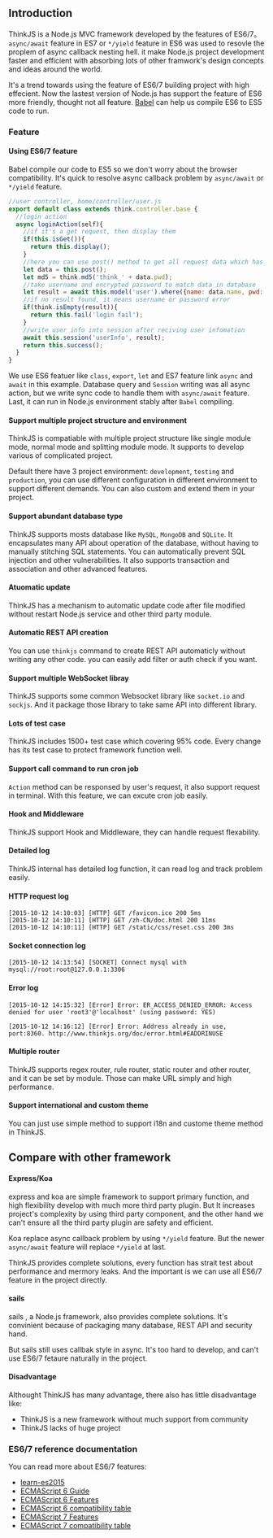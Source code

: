 ## Introduction

ThinkJS is a Node.js MVC framework developed by the features of ES6/7。`async/await` feature in ES7 or `*/yield` feature in ES6 was used to resovle the proplem of async callback nesting hell. it make Node.js project development faster and efficient with absorbing lots of other framwork's design concepts and ideas around the world.

It's a trend towards using the feature of ES6/7 building project with high effecient. Now the lastest version of Node.js has support the feature of ES6 more friendly, thought not all feature. [Babel](http://babeljs.io) can help us compile ES6 to ES5 code  to run.

### Feature

#### Using ES6/7 feature

Babel compile our code to ES5 so we don't worry about the browser compatibility. It's quick to resolve async callback problem by `async/await` or `*/yield` feature.


```js
//user controller, home/controller/user.js
export default class extends think.controller.base {
  //login action
  async loginAction(self){
    //if it's a get request, then display them
    if(this.isGet()){
      return this.display();
    }
    //here you can use post() method to get all request data which has checked in logic
    let data = this.post();
    let md5 = think.md5('think_' + data.pwd);
    //take username and encrypted password to match data in database
    let result = await this.model('user').where({name: data.name, pwd: md5}).find();
    //if no result found, it means username or password error
    if(think.isEmpty(result)){
      return this.fail('login fail');
    }
    //write user info into session after reciving user infomation
    await this.session('userInfo', result);
    return this.success();
  }
}
```

We use ES6 featuer like `class`, `export`, `let` and ES7 feature link `async` and `await` in this example. Database query and `Session` writing was all async action, but we write sync code to handle them with `async/await` feature. Last, it can run in Node.js environment stably after `Babel` compiling.

#### Support multiple project structure and environment

ThinkJS is compatiable with multiple project structure like single module mode, normal mode and splitting module mode. It supports to develop various of complicated project.

Default there have 3 project environment: `development`, `testing` and `production`, you can use different configuration in different environment to support different demands. You can also custom and extend them in your project.

#### Support abundant database type

ThinkJS supports mosts database like `MySQL`, `MongoDB` and `SQLite`. It encapsulates many API about operation of the database, without having to manually stitching SQL statements. You can automatically prevent SQL injection and other vulnerabilities. It also supports transaction and association and other advanced features.

#### Atuomatic update

ThinkJS has a mechanism to automatic update code after file modified without restart Node.js service and other third party module.

#### Automatic REST API creation

You can use `thinkjs` command to create REST API automaticly without writing any other code. you can easily add filter or auth check if you want.

#### Support multiple WebSocket libray

ThinkJS supports some common Websocket library like `socket.io` and `sockjs`. And it package those library to take same API into different library.

#### Lots of test case

ThinkJS includes 1500+ test case which covering 95% code. Every change has its test case to protect framework function well.

#### Support call command to run cron job

`Action` method can be responsed by user's request, it also support request in terminal. With this feature, we can excute cron job easily.

#### Hook and Middleware

ThinkJS support Hook and Middleware, they can handle request flexability.

#### Detailed log

ThinkJS internal has detailed log function, it can read log and track problem easily.

#### HTTP request log
```
[2015-10-12 14:10:03] [HTTP] GET /favicon.ico 200 5ms
[2015-10-12 14:10:11] [HTTP] GET /zh-CN/doc.html 200 11ms
[2015-10-12 14:10:11] [HTTP] GET /static/css/reset.css 200 3ms
```
#### Socket connection log

```
[2015-10-12 14:13:54] [SOCKET] Connect mysql with mysql://root:root@127.0.0.1:3306
```

#### Error log

```
[2015-10-12 14:15:32] [Error] Error: ER_ACCESS_DENIED_ERROR: Access denied for user 'root3'@'localhost' (using password: YES)

[2015-10-12 14:16:12] [Error] Error: Address already in use, port:8360. http://www.thinkjs.org/doc/error.html#EADDRINUSE
```

#### Multiple router

ThinkJS supports regex router, rule router, static router and other router, and it can be set by module. Those can make URL simply and high performance.

#### Support international and custom theme

You can just use simple method to support i18n and custome theme method in ThinkJS.


## Compare with other framework

#### Express/Koa

express and koa are simple framework to support primary function, and high flexibility develop with much more third party plugin. But It increases project's complexity by using third party component, and the other hand we can't ensure all the third party plugin are safety and efficient.

Koa replace async callback problem by using `*/yield` feature. But the newer `async/await` feature will replace `*/yield` at last.

ThinkJS provides complete solutions, every function has strait test about performance and mermory leaks. And the important is we can use all ES6/7 feature in the project directly.

#### sails

sails , a Node.js framework, also provides complete solutions. It's convinient because of packaging many database, REST API and security hand.

But sails still uses callbak style in async. It's too hard to develop, and can't use ES6/7 fetaure naturally in the project.

#### Disadvantage

Althought ThinkJS has many advantage, there also has little disadvantage like:

- ThinkJS is a new framework without much support from community
- ThinkJS lacks of huge project

### ES6/7 reference documentation

You can read more about ES6/7 features:

* [learn-es2015](http://babeljs.io/docs/learn-es2015/)
* [ECMAScript 6 Guide](http://es6.ruanyifeng.com/)
* [ECMAScript 6 Features](https://github.com/lukehoban/es6features)
* [ECMAScript 6 compatibility table](http://kangax.github.io/compat-table/es6/)
* [ECMAScript 7 Features](https://github.com/hemanth/es7-features)
* [ECMAScript 7 compatibility table](http://kangax.github.io/compat-table/es7/)

